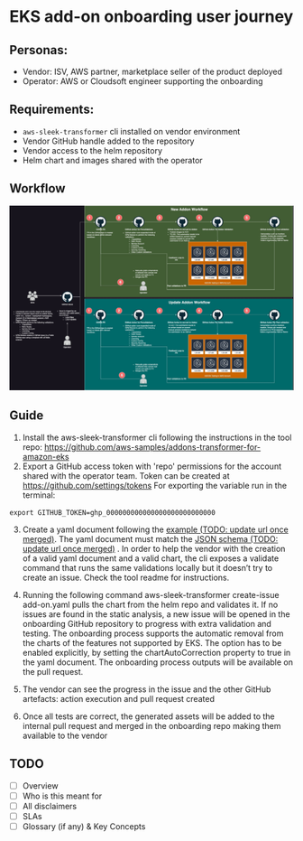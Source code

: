 # EKS add-on onboarding user journey

## Personas:
* Vendor: ISV, AWS partner, marketplace seller of the product deployed
* Operator: AWS or Cloudsoft engineer supporting the onboarding

## Requirements:
* `aws-sleek-transformer` cli installed on vendor environment
* Vendor GitHub handle added to the repository
* Vendor access to the helm repository
* Helm chart and images shared with the operator

## Workflow
![flow-diagram.jpg](img/flow-diagram.jpg)

## Guide
1. Install the aws-sleek-transformer cli following the instructions in the tool repo: https://github.com/aws-samples/addons-transformer-for-amazon-eks
2. Export a GitHub access token with 'repo' permissions for the account shared with the operator team. Token can be created at https://github.com/settings/tokens
For exporting the variable run in the terminal:
```shell
export GITHUB_TOKEN=ghp_000000000000000000000000000
```

3. Create a yaml document following the [example (TODO: update url once merged)](https://github.com/aws-samples/addons-transformer-for-amazon-eks/blob/dev/doc/examples/onboarding.example.yaml). 
The yaml document must match the [JSON schema (TODO: update url once merged)](https://github.com/aws-samples/addons-transformer-for-amazon-eks/blob/dev/schema/onboarding.schema.json) .
In order to help the vendor with the creation of a valid yaml document and a valid chart, the cli exposes a validate command that runs the same validations locally but it doesn’t try to create an issue. Check the tool readme for instructions.

4. Running the following command
aws-sleek-transformer create-issue add-on.yaml
pulls the chart from the helm repo and validates it. If no issues are found in the static analysis, a new issue will be opened in the onboarding GitHub repository to progress with extra validation and testing.
The onboarding process supports the automatic removal from the charts of the  features not supported by EKS. The option has to be enabled explicitly, by setting the chartAutoCorrection property to true in the yaml document. The onboarding process outputs will be available on the pull request.

5. The vendor can see the progress in the issue and the other GitHub artefacts: action execution and pull request created

6. Once all tests are correct, the generated assets will be added to the internal pull request and merged in the onboarding repo making them available to the vendor

## TODO
- [ ] Overview
- [ ] Who is this meant for
- [ ] All disclaimers
- [ ] SLAs
- [ ] Glossary (if any) & Key Concepts
